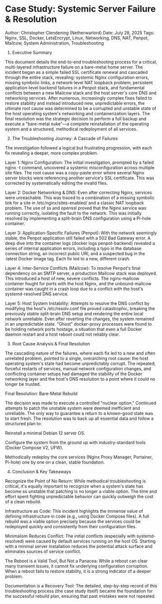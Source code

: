 # Case Study: Systemic Server Failure & Resolution

Author: Christopher Clendening (Netherwarlord)
Date: July 28, 2025
Tags: Nginx, SSL, Docker, LetsEncrypt, Linux, Networking, DNS, NAT, Penpot, Mailcow, System Administration, Troubleshooting

1. Executive Summary

This document details the end-to-end troubleshooting process for a critical, multi-layered infrastructure failure on a bare-metal home server. The incident began as a simple failed SSL certificate renewal and cascaded through the entire stack, revealing: systemic Nginx configuration errors, missing symbolic links, a network-level NAT loopback problem, persistent application-level backend failures in a Penpot stack, and fundamental conflicts between a new Mailcow stack and the host server's core DNS and networking services. After numerous, increasingly complex fixes failed to restore stability and instead introduced new, unpredictable errors, the ultimate root cause was determined to be a corrupted and unstable state of the host operating system's networking and containerization layers. The final resolution was the strategic decision to perform a full backup and execute a "bare-metal nuke"—a complete reinstallation of the operating system and a structured, methodical redeployment of all services.

2. The Troubleshooting Journey: A Cascade of Failures

The investigation followed a logical but frustrating progression, with each fix revealing a deeper, more complex problem.

Layer 1: Nginx Configuration: The initial investigation, prompted by a failed nginx -t command, uncovered a systemic misconfiguration across multiple site files. The root cause was a copy-paste error where several Nginx server blocks were referencing another service's SSL certificate. This was corrected by systematically editing the invalid files.

Layer 2: Docker Networking & DNS: Even after correcting Nginx, services were unreachable. This was traced to a combination of a missing symbolic link for a site in /etc/nginx/sites-enabled/ and a classic NAT loopback problem. The use of ss and openssl proved that the Nginx service was running correctly, isolating the fault to the network. This was initially resolved by implementing a split-brain DNS configuration using a Pi-hole container.

Layer 3: Application-Specific Failures (Penpot): With the network seemingly stable, the Penpot application still failed with a 502 Bad Gateway error. A deep dive into the container logs (docker logs penpot-backend) revealed a series of internal application errors, including a typo in the database connection string, an incorrect public URI, and a suspected bug in the :latest Docker image tag. Each fix led to a new, different crash.

Layer 4: Inter-Service Conflicts (Mailcow): To resolve Penpot's final dependency on an SMTP server, a production Mailcow stack was deployed. This introduced a host of new, severe conflicts. The nginx-mailcow container fought for ports with the host Nginx, and the unbound-mailcow container was caught in a crash loop due to a conflict with the host's systemd-resolved DNS service.

Layer 5: Host System Instability: Attempts to resolve the DNS conflict by modifying the host's /etc/resolv.conf file proved catastrophic, breaking the previously stable split-brain DNS setup and rendering the entire local network unreliable. Even after reverting the changes, the system remained in an unpredictable state. "Ghost" docker-proxy processes were found to be holding network ports hostage, a situation that even a full Docker daemon restart and a host reboot could not reliably clear.

3. Root Cause Analysis & Final Resolution

The cascading nature of the failures, where each fix led to a new and often unrelated problem, pointed to a single, overarching root cause: the host operating system's state had become unpredictably corrupt. The repeated, forceful restarts of services, manual network configuration changes, and conflicting container setups had damaged the stability of the Docker networking layer and the host's DNS resolution to a point where it could no longer be trusted.

Final Resolution: Bare-Metal Rebuild

The decision was made to execute a controlled "nuclear option." Continued attempts to patch the unstable system were deemed inefficient and unreliable. The only way to guarantee a return to a known-good state was to start fresh. The resolution was to back up all essential data and follow a structured plan to:

Reinstall a minimal Debian 12 server OS.

Configure the system from the ground up with industry-standard tools (Docker Compose V2, UFW).

Methodically redeploy the core services (Nginx Proxy Manager, Portainer, Pi-hole) one by one on a clean, stable foundation.

4. Conclusion & Key Takeaways

Recognize the Point of No Return: While methodical troubleshooting is critical, it's equally important to recognize when a system's state has become so unstable that patching is no longer a viable option. The time and effort spent fighting unpredictable behavior can quickly outweigh the cost of a clean rebuild.

Infrastructure as Code: This incident highlights the immense value of defining infrastructure in code (e.g., using Docker Compose files). A full rebuild was a viable option precisely because the services could be redeployed quickly and consistently from their configuration files.

Minimalism Reduces Conflict: The initial conflicts (especially with systemd-resolved) were caused by default services running on the host OS. Starting with a minimal server installation reduces the potential attack surface and eliminates sources of service conflict.

The Reboot is a Valid Tool, But Not a Panacea: While a reboot can clear many transient issues, it cannot fix underlying configuration corruption. When a reboot fails to restore stability, it is a strong indicator of a deeper problem.

Documentation is a Recovery Tool: The detailed, step-by-step record of this troubleshooting process (the case study itself) became the foundation for the successful rebuild plan, ensuring that past mistakes were not repeated.

